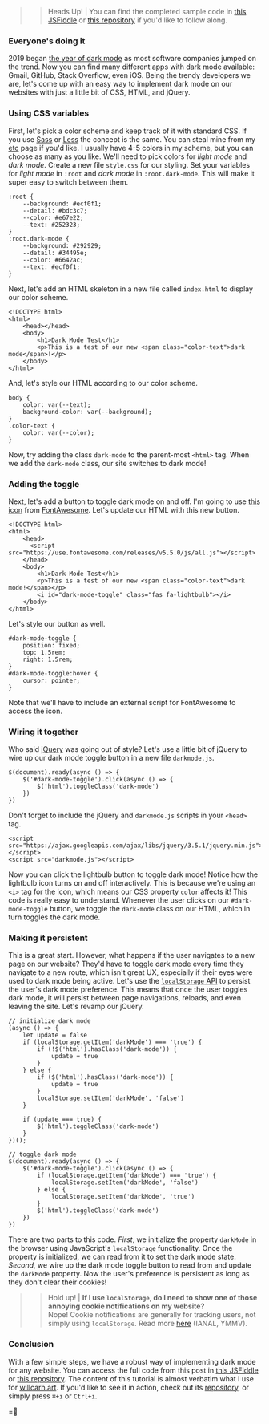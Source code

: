 >> Heads Up! | You can find the completed sample code in [this JSFiddle](https://jsfiddle.net/wcarhart/kzgr1tja/40/) or [this repository](https://github.com/wcarhart/willcarh.art-snippets/tree/master/the-easy-way-to-add-dark-mode-to-your-website) if you'd like to follow along.


### Everyone's doing it
2019 began [the year of dark mode](https://www.theverge.com/2019/3/15/18261967/dark-mode-battery-saving-feature-apps-os-platforms-developments) as most software companies jumped on the trend. Now you can find many different apps with dark mode available: Gmail, GitHub, Stack Overflow, even iOS. Being the trendy developers we are, let's come up with an easy way to implement dark mode on our websites with just a little bit of CSS, HTML, and jQuery.

### Using CSS variables
First, let's pick a color scheme and keep track of it with standard CSS. If you use [Sass](https://sass-lang.com/) or [Less](http://lesscss.org/) the concept is the same. You can steal mine from my [etc]({{src:etc.html}}) page if you'd like. I usually have 4-5 colors in my scheme, but you can choose as many as you like.
We'll need to pick colors for _light mode_ and _dark mode_. Create a new file `style.css` for our styling. Set your variables for _light mode_ in `:root` and _dark mode_ in `:root.dark-mode`. This will make it super easy to switch between them.
```
:root {
    --background: #ecf0f1;
    --detail: #bdc3c7;
    --color: #e67e22;
    --text: #252323;
}
:root.dark-mode {
    --background: #292929;
    --detail: #34495e;
    --color: #6642ac;
    --text: #ecf0f1;
}
```
Next, let's add an HTML skeleton in a new file called `index.html` to display our color scheme.
```
<!DOCTYPE html>
<html>
    <head></head>
    <body>
        <h1>Dark Mode Test</h1>
        <p>This is a test of our new <span class="color-text">dark mode</span>!</p>
    </body>
</html>
```
And, let's style our HTML according to our color scheme.
```
body {
    color: var(--text);
    background-color: var(--background);
}
.color-text {
    color: var(--color);
}
```
Now, try adding the class `dark-mode` to the parent-most `<html>` tag. When we add the `dark-mode` class, our site switches to dark mode!

### Adding the toggle
Next, let's add a button to toggle dark mode on and off. I'm going to use [this icon](https://fontawesome.com/icons/lightbulb?style=solid) from [FontAwesome](https://fontawesome.com/). Let's update our HTML with this new button.
```
<!DOCTYPE html>
<html>
    <head>
      <script src="https://use.fontawesome.com/releases/v5.5.0/js/all.js"></script>
    </head>
    <body>
        <h1>Dark Mode Test</h1>
        <p>This is a test of our new <span class="color-text">dark mode!</span></p>
        <i id="dark-mode-toggle" class="fas fa-lightbulb"></i>
    </body>
</html>
```
Let's style our button as well.
```
#dark-mode-toggle {
    position: fixed;
    top: 1.5rem;
    right: 1.5rem;
}
#dark-mode-toggle:hover {
    cursor: pointer;
}
```
Note that we'll have to include an external script for FontAwesome to access the icon.

### Wiring it together
Who said [jQuery](https://jquery.com/) was going out of style? Let's use a little bit of jQuery to wire up our dark mode toggle button in a new file `darkmode.js`.
```
$(document).ready(async () => {
    $('#dark-mode-toggle').click(async () => {
        $('html').toggleClass('dark-mode')
    })
})
```
Don't forget to include the jQuery and `darkmode.js` scripts in your `<head>` tag.
```
<script src="https://ajax.googleapis.com/ajax/libs/jquery/3.5.1/jquery.min.js"></script>
<script src="darkmode.js"></script>
```
Now you can click the lightbulb button to toggle dark mode! Notice how the lightbulb icon turns on and off interactively. This is because we're using an `<i>` tag for the icon, which means our CSS property `color` affects it!
This code is really easy to understand. Whenever the user clicks on our `#dark-mode-toggle` button, we toggle the `dark-mode` class on our HTML, which in turn toggles the dark mode.

### Making it persistent
This is a great start. However, what happens if the user navigates to a new page on our website? They'd have to toggle dark mode every time they navigate to a new route, which isn't great UX, especially if their eyes were used to dark mode being active.
Let's use the [`localStorage` API](https://developer.mozilla.org/en-US/docs/Web/API/Window/localStorage) to persist the user's dark mode preference. This means that once the user toggles dark mode, it will persist between page navigations, reloads, and even leaving the site. Let's revamp our jQuery.
```
// initialize dark mode
(async () => {
    let update = false
    if (localStorage.getItem('darkMode') === 'true') {
        if (!$('html').hasClass('dark-mode')) {
            update = true
        }
    } else {
        if ($('html').hasClass('dark-mode')) {
            update = true
        }
        localStorage.setItem('darkMode', 'false')
    }

    if (update === true) {
        $('html').toggleClass('dark-mode')
    }
})();

// toggle dark mode
$(document).ready(async () => {
    $('#dark-mode-toggle').click(async () => {
        if (localStorage.getItem('darkMode') === 'true') {
            localStorage.setItem('darkMode', 'false')
        } else {
            localStorage.setItem('darkMode', 'true')
        }
        $('html').toggleClass('dark-mode')
    })
})
```
There are two parts to this code. _First_, we initialize the property `darkMode` in the browser using JavaScript's `localStorage` functionality. Once the property is initialized, we can read from it to set the dark mode state. _Second_, we wire up the dark mode toggle button to read from and update the `darkMode` property. Now the user's preference is persistent as long as they don't clear their cookies!
>> Hold up! | **If I use `localStorage`, do I need to show one of those annoying cookie notifications on my website?**<br>Nope! Cookie notifications are generally for tracking users, not simply using `localStorage`. Read more [here](https://law.stackexchange.com/a/30766/8708) (IANAL, YMMV).


### Conclusion
With a few simple steps, we have a robust way of implementing dark mode for any website. You can access the full code from this post in [this JSFiddle](https://jsfiddle.net/wcarhart/kzgr1tja/40/) or [this repository](https://github.com/wcarhart/willcarh.art-snippets/tree/master/the-easy-way-to-add-dark-mode-to-your-website). The content of this tutorial is almost verbatim what I use for [willcarh.art]({{sys:home}}). If you'd like to see it in action, check out its [repository](https://github.com/wcarhart/willcarh.art), or simply press `⌘+i` or `Ctrl+i`.

=🦉